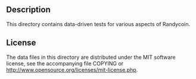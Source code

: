Description
------------

This directory contains data-driven tests for various aspects of Randycoin.

License
--------

The data files in this directory are distributed under the MIT software
license, see the accompanying file COPYING or
http://www.opensource.org/licenses/mit-license.php.

